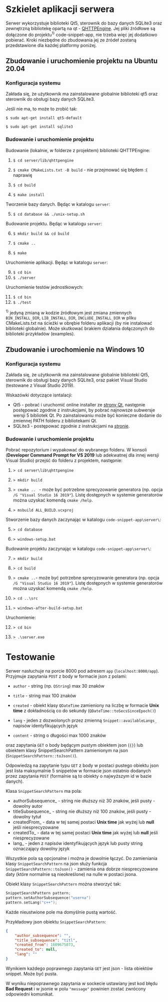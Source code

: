 # Szkielet aplikacji serwera


Serwer wykorzystuje biblioteki Qt5, sterownik do bazy danych SQLite3 oraz zewnętrzną bibliotekę opartą na qt - [QHTTPEngine](https://github.com/nitroshare/qhttpengine). Jej pliki źródłowe są dołączone do projektu<sup>1)</sup> code-snippet-app, nie trzeba więc jej dodatkowo pobierać. Kroki niezbędne do zbudowania jej ze źródeł zostaną przedstawione dla każdej platformy poniżej.


## Zbudowanie i uruchomienie projektu na Ubuntu 20.04

### Konfiguracja systemu

Zakłada się, że użytkownik ma zainstalowane globalnie biblioteki qt5 oraz sterownik do obsługi bazy danych SQLite3. 

Jeśli nie ma, to może to zrobić tak: 


`$ sudo apt-get install qt5-default`


`$ sudo apt-get install sqlite3`
  
### Budowanie i uruchomienie projektu

Budowanie (lokalnie, w folderze z projektem) biblioteki QHTTPEngine:

  

1. `$ cd server/lib/qhttpengine`

2. `$ cmake CMakeLists.txt -B build` - nie przejmować się błędem :( naprawię

3. `$ cd build`

4. `$ make install`

Tworzenie bazy danych. Będąc w katalogu `server`:

5. `$ cd database && ./unix-setup.sh`
  
Budowanie projektu. Będąc w katalogu `server`:


6. `$ mkdir build && cd build`

7. `$ cmake ..`

8. `$ make`

  

Uruchomienie aplikacji. Będąc w katalogu `server`:


9. `$ cd bin`
10. `$ ./server`

Uruchomienie testów jednostkowych:

11. `$ cd bin`
12. `$ ./test`

<sup>1)</sup> jedyną zmianą w kodzie źródłowym jest zmiana zmiennych `BIN_INSTALL_DIR`, `LIB_INSTALL_DIR`, `INCLUDE_INSTALL_DIR` w pliku CMakeLists.txt na ścieżki w obrębie folderu aplikacji (by nie instalować biblioteki globalnie). Może skutkować brakiem działania dołączonych do biblioteki przykładów (examples).

## Zbudowanie i urochomienie na Windows 10

### Konfiguracja systemu

Zakłada się, że użytkownik ma zainstalowane globalnie biblioteki Qt5, sterownik do obsługi bazy danych SQLite3, oraz pakiet Visual Studio (testowane z Visual Studio 2019). 


Wskazówki dotyczące isntalacji:
* Qt5 - pobrać i uruchomić online installer ze [strony Qt](https://www.qt.io/download-open-source), następnie postępować zgodnie z instrukcjami, by pobrać najnowsze subwersje wersji 5 bibliotek Qt. Po zainstalowaniu może być konieczne dodanie do zmiennej PATH folderu z bibliotekami Qt.
* SQLite3 - postępować zgodnie z instrukcjami na [stronie](https://www.tutorialspoint.com/sqlite/sqlite_installation.htm).

### Budowanie i uruchomienie projektu

Pobrać repozytorium i wypakować do wybranego folderu. W konsoli (**Developer Command Prompt for VS 2019** lub adekwatnej dla innej wersji Visual Studio) przejść do folderu z projektem, następnie:

1. `> cd server\lib\qhttpengine`

2. `> mkdir build`

3. `> cmake .. `  - może być potrzebne sprecyzowanie generatora (np. opcja `/G "Visual Studio 16 2019"`). Listę dostępnych w systemie generatorów można uzyskać komendą `cmake /help`.

4. `> msbuild ALL_BUILD.vcxproj`

Stworzenie bazy danych zaczynając w katalogu `code-snippet-app\server\`:

5. `> cd database`

6. `> windows-setup.bat` 

Budowanie projektu zaczynając w katalogu `code-snippet-app\server\`:

7. `> mkdir build`

8. `> cd build`

9. `> cmake ..`- może być potrzebne sprecyzowanie generatora (np. opcja `/G "Visual Studio 16 2019"`). Listę dostępnych w systemie generatorów można uzyskać komendą `cmake /help`.

10. `> cd ..\src`

11. `> windows-after-build-setup.bat`

Uruchomienie:

12. `> cd bin`

13. `> .\server.exe`

# Testowanie

Serwer nasłuchuje na porcie 8000 pod adresem `app` (`localhost:8000/app`). Przyjmuje zapytania `POST` z body w formacie json z polami:

  

* `author` - string (np. `QString`) max 30 znaków

* `title` - string max 100 znaków

* `created` - obiekt klasy `QDateTime` zamieniony na liczbę w formacie **Unix time** z dokładnością co do sekundy (`QDateTime::toSecsSinceEpoch()`)

* `lang` - jeden z dozwolonych przez zmienną `Snippet::availableLangs_` napisów identyfikujących język

* `content` - string o długości max 1000 znaków

  

oraz zapytania `GET` o body będącym pustym obiektem json (`{}`) lub obiektem klasy SnippetSearchPattern zamienionym na json (`SnippetSearchPattern::toJson()`). 

Odpowiedzą na zapytanie typu `GET` z body w postaci pustego obiektu json jest lista maksymalnie 5 snippetów w formacie json ostatnio dodanych przez zapytania `POST` (formalnie są to obiekty o najwyższym id w bazie danych). 

Klasa `SnippetSearchPattern` ma pola:
* authorSubsequence_ - string nie dłuższy niż 30 znaków, jeśli pusty - dowolny autor
* titleSubsequence_ - string nie dłuższy niż 100 znaków, jeśli pusty - dowolny tytuł
* createdFrom_ - data w tej samej postaci **Unix time** jak wyżej lub **null** jeśli niesprecyzowane
* createdTo_ - data w tej samej postaci **Unix time** jak wyżej lub **null** jeśli niesprecyzowane
* lang_ - jeden z napisów identyfikujących język lub pusty string oznaczający dowolny język

Wszystkie pola są opcjonalne i można je dowolnie łączyć. Do zamieniania klasy `SnippetSearchPattern` na json służy funkcja `SnippetSearchPattern::toJson()` - zamienia ona dobrze niesprecyzowane daty (które normalnie są nieokreślone) na nulle w postaci jsona. 

Obiekt klasy `SnippetSearchPattern` można stworzyć tak:

```c++
SnippetSearchPattern pattern;
pattern.setAuthorSubsequence("userna")
pattern.setLang("c++");
```
Każde nieustwione pole ma domyślnie pustą wartość.

Przykładowy json obiektu `SnippetSearchPattern`:

```json
{
    "author_subsequence": "",
    "title_subsequence": "titl",
    "created_from": 1609675073,
    "created_to": null,
    "lang": ""
}
```

Wynikiem każdego poprawnego zapytania `GET` jest json - lista obiektów snippet. Może być pusta.

W wyniku niepoprawnego zapytania w sockecie ustawiany jest kod błędu **Bad Request** i w jsonie w polu `"message"` powinien zostać zwrócony odpowiedni komunikat.

